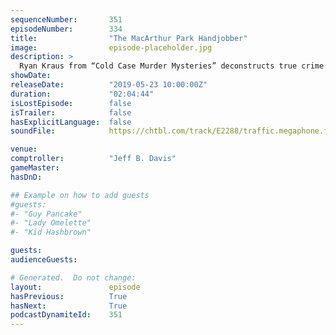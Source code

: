 ```yaml
---
sequenceNumber:       351
episodeNumber:        334
title:                "The MacArthur Park Handjobber"
image:                episode-placeholder.jpg
description: >
  Ryan Kraus from “Cold Case Murder Mysteries” deconstructs true crime and horror and what it means to be the perfect crime, and how one day we're all going to be robots. Also, Spencer's balls are too big. Featuring Dan Harmon, Jeff Bryan Davis, Spencer Crittenden and Ryan Kraus.
showDate:             
releaseDate:          "2019-05-23 10:00:00Z"
duration:             "02:04:44"
isLostEpisode:        false
isTrailer:            false
hasExplicitLanguage:  false
soundFile:            https://chtbl.com/track/E2288/traffic.megaphone.fm/STA6011347392.mp3?updated=1596570113

venue:                
comptroller:          "Jeff B. Davis"
gameMaster:           
hasDnD:               

## Example on how to add guests
#guests:
#- "Guy Pancake"
#- "Lady Omelette"
#- "Kid Hashbrown"

guests:
audienceGuests:

# Generated.  Do not change:
layout:               episode
hasPrevious:          True
hasNext:              True
podcastDynamiteId:    351
---
```

